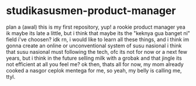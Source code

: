 # studikasusmen-product-manager
plan a (awal)
this is my first repository, yup! a rookie product manager
yea ik maybe its late a little, but i think that maybe its the "keknya gua banget ni" field i've choosen? idk
rn, i would like to learn all these things, and i think im gonna create an online or unconventional system of susu nasional
i think that susu nasional must following the tech, ofc its not for now or a next few years, but i think in the future selling milk with a grobak and that jingle its not efficient at all you feel me?
ok then, thats all for now, my mom already cooked a nasgor ceplok mentega for me, so yeah, my belly is calling me, ttyl.
